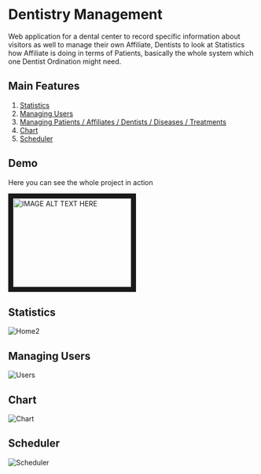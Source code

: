 # Dentistry Management

Web application for a dental center to record specific information about visitors as well to manage their own Affiliate, Dentists to look at Statistics how Affiliate is doing in terms of Patients, basically the whole system which one Dentist Ordination might need.

## Main Features
1. [Statistics](#statistic)
2. [Managing Users](#managing-users)
3. [Managing Patients / Affiliates / Dentists / Diseases / Treatments](#rest)
4. [Chart](#chart)
5. [Scheduler](#scheduler)

## Demo
Here you can see the whole project in action

<a href="http://www.youtube.com/watch?feature=player_embedded&v=xbJxN07FiwU
" target="_blank"><img src="http://img.youtube.com/vi/xbJxN07FiwU/0.jpg" 
alt="IMAGE ALT TEXT HERE" width="240" height="180" border="10" /></a>

## Statistics
![Home2](https://user-images.githubusercontent.com/22980168/103342938-12211680-4a8b-11eb-996c-d724e7c99eeb.PNG)

## Managing Users
![Users](https://user-images.githubusercontent.com/22980168/103343069-6b894580-4a8b-11eb-8351-82d649607a6e.PNG)

## Chart
![Chart](https://user-images.githubusercontent.com/22980168/103343247-f36f4f80-4a8b-11eb-875a-43f99a277f4a.PNG)

## Scheduler
![Scheduler](https://user-images.githubusercontent.com/22980168/103343313-1ac61c80-4a8c-11eb-98ee-07a3ee3135be.PNG)
